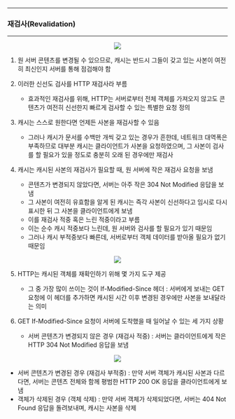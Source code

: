 -----
### 재검사(Revalidation)
-----
<div align="center">
<img src="https://github.com/user-attachments/assets/a5c29d4f-fff3-4703-b81f-43e19a8034eb">
</div>

1. 원 서버 콘텐츠를 변경될 수 있으므로, 캐시는 반드시 그들이 갖고 있는 사본이 여전히 최신인지 서버를 통해 점검해야 함
2. 이러한 신선도 검사를 HTTP 재검사라 부름
   - 효과적인 재검사를 위해, HTTP는 서버로부터 전체 객체를 가져오지 않고도 콘텐츠가 여전히 신선한지 빠르게 검사할 수 있는 특별한 요청 정의

3. 캐시는 스스로 원한다면 언제든 사본을 재검사할 수 있음
   - 그러나 캐시가 문서를 수백만 개씩 갖고 있는 경우가 흔한데, 네트워크 대역폭은 부족하므로 대부분 캐시는 클라이언트가 사본을 요청하였으며, 그 사본이 검사를 할 필요가 있을 정도로 충분히 오래 된 경우에만 재검사
  
4. 캐시는 캐시된 사본의 재검사가 필요할 때, 원 서버에 작은 재검사 요청을 보냄
   - 콘텐츠가 변경되지 않았다면, 서버는 아주 작은 304 Not Modified 응답을 보냄
   - 그 사본이 여전히 유효함을 알게 된 캐시는 즉각 사본이 신선하다고 임시로 다시 표시한 뒤 그 사본을 클라이언트에게 보냄
   - 이를 재검사 적중 혹은 느린 적중이라고 부름
   - 이는 순수 캐시 적중보다 느린데, 원 서버와 검사를 할 필요가 있기 때문임
   - 그러나 캐시 부적중보다 빠른데, 서버로부터 객체 데이터를 받아올 필요가 없기 때문임
<div align="center">
<img src="https://github.com/user-attachments/assets/b10f28b8-cfd2-4ed0-953d-c3c392b6d87a">
</div>

5. HTTP는 캐시된 객체를 재확인하기 위해 몇 가지 도구 제공
   - 그 중 가장 많이 쓰이는 것이 If-Modified-Since 헤더 : 서버에게 보내는 GET 요청에 이 헤더를 추가하면 캐시된 시간 이후 변경된 경우에만 사본을 보내달라는 의미
  
6. GET If-Modified-Since 요청이 서버에 도착했을 때 일어날 수 있는 세 가지 상황
   - 서버 콘텐츠가 변경되지 않은 경우 (재검사 적중) : 서버는 클라이언트에게 작은 HTTP 304 Not Modified 응답을 보냄
<div align="center">
<img src="https://github.com/user-attachments/assets/36d96900-c1b4-426e-b3b3-751b96b4a9f9">
</div>

   - 서버 콘텐츠가 변경된 경우 (재검사 부적중) : 만약 서버 객체가 캐시된 사본과 다르다면, 서버는 콘텐츠 전체와 함께 평범한 HTTP 200 OK 응답을 클라이언트에게 보냄  
   - 객체가 삭제된 경우 (객체 삭제) : 만약 서버 객체가 삭제되었다면, 서버는 404 Not Found 응답을 돌려보내며, 캐시는 사본을 삭제

